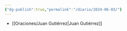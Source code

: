 ```yaml
---
{"dg-publish":true,"permalink":"/diario/2024-06-03/"}
---
```



- [[Oraciones/Juan Gutiérrez\|Juan Gutiérrez]] 